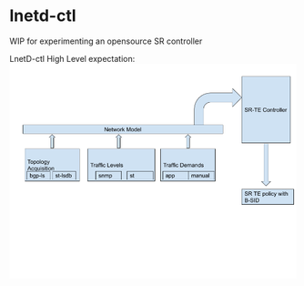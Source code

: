 # lnetd-ctl
WIP for experimenting an opensource SR controller

LnetD-ctl High Level expectation:
![LnetD](/images/lnet-ctl.png)

